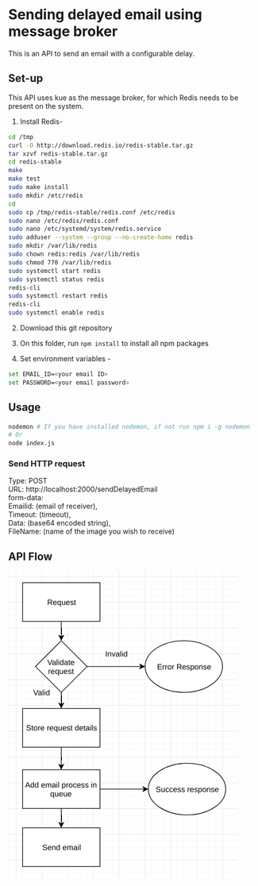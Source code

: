 # Sending delayed email using message broker

This is an API to send an email with a configurable delay.

## Set-up

This API uses kue as the message broker, for which Redis needs to be present on the system.

1. Install Redis-
```bash
cd /tmp
curl -O http://download.redis.io/redis-stable.tar.gz
tar xzvf redis-stable.tar.gz
cd redis-stable
make
make test
sudo make install
sudo mkdir /etc/redis
cd
sudo cp /tmp/redis-stable/redis.conf /etc/redis
sudo nano /etc/redis/redis.conf
sudo nano /etc/systemd/system/redis.service
sudo adduser --system --group --no-create-home redis
sudo mkdir /var/lib/redis
sudo chown redis:redis /var/lib/redis
sudo chmod 770 /var/lib/redis
sudo systemctl start redis
sudo systemctl status redis
redis-cli
sudo systemctl restart redis
redis-cli
sudo systemctl enable redis
```
2. Download this git repository

3. On this folder, run `npm install` to install all npm packages

4. Set environment variables -

```bash
set EMAIL_ID=<your email ID>
set PASSWORD=<your email password>
```

## Usage

```bash
nodemon # If you have installed nodemon, if not run npm i -g nodemon
# Or
node index.js
```
### Send HTTP request
Type: POST<br>
URL: http://localhost:2000/sendDelayedEmail<br>
form-data:<br>
    Emailid: (email of receiver),<br>
    Timeout: (timeout),<br>
    Data: (base64 encoded string),<br>
    FileName: (name of the image you wish to receive)<br>


## API Flow
![Alt text](api_flow.png?raw=true "API Flow")